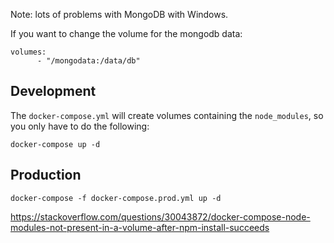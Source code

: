 Note: lots of problems with MongoDB with Windows.


If you want to change the volume for the mongodb data:
```
volumes:
      - "/mongodata:/data/db"
```

## Development
The `docker-compose.yml` will create volumes containing the `node_modules`, so you only have to do the following:
```
docker-compose up -d
```

## Production

```
docker-compose -f docker-compose.prod.yml up -d
```



https://stackoverflow.com/questions/30043872/docker-compose-node-modules-not-present-in-a-volume-after-npm-install-succeeds